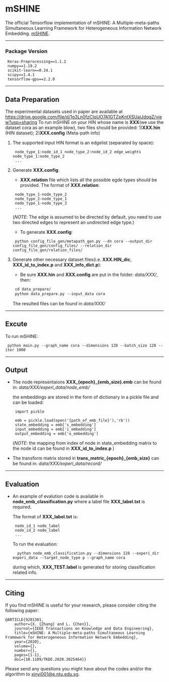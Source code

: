# mSHINE
The official Tensorflow implementation of mSHINE: A Multiple-meta-paths Simultaneous Learning Framework for Heterogeneous Information Network Embedding. [mSHINE](https://ieeexplore.ieee.org/document/9201301).

*** 

### Package Version

     Keras-Preprocessing==1.1.2
     numpy==1.19.2
     scikit-learn==0.24.1
     scipy==1.4.1
     tensorflow-gpu==2.2.0
    
***
## Data Preparation

The experimental datasets used in paper are available at https://drive.google.com/file/d/1g3Ln0fzCIqUO7A1GTZpKntXSUaiJdqgZ/view?usp=sharing
To run mSHINE on your HIN whose name is **XXX**(we use the dataset cora as an example blow), two files should be provided: 
   1)**XXX.hin** (HIN dataset); 
   2)**XXX.config** (Meta-path info)

1) The supported input HIN format is an edgelist (separated by space):
    
    ```
     node_type_1:node_id_1 node_type_2:node_id_2 edge_weights node_type_1:node_type_2
     ...
    ```
2) Generate **XXX.config**:
   
   - **XXX.relation** file which lists all the possible egde types should be provided. The format of **XXX.relation**:
   ```
    node_type_1-node_type_2
    node_type_2-node_type_1
    node_type_1-node_type_3
    ...
   ```
   (*NOTE*: The edge is assumed to be directed by default, you need to use two directed edges to represent an undirected edge type.)

   - To generate **XXX.config**:
   ```
    python config_file_gen/metapath_gen.py --dn cora --output_dir config_file_gen/config_files/ --relation_dir config_file_gen/relation_files/
   ```
3) Generate other necessary dataset files(i.e. **XXX.HIN_dic**, **XXX_id_to_index.p** and **XXX_info_dict.p**):

   - Be sure **XXX.hin** and **XXX.config** are put in the folder: *data/XXX/*, then:
   ```markdown
    cd data_prepare/
    python data_prepare.py --input_data cora
   ```
   The resulted files can be found in *data/XXX/*

***
## Excute

To run mSHINE:

   ```
    python main.py --graph_name cora --dimensions 128 --batch_size 128 --iter 1000
   ```
***
## Output

- The node representaions **XXX\_{epoch}\_{emb_size}.emb** can be found in: *data/XXX/experi_data/node_emb/*
   
   the embeddings are stored in the form of dictionary in a pickle file and can be loaded:
  ```
   import pickle
     
   emb = pickle.load(open('{path_of_emb_file}'),'rb'))
   state_embedding = emb['s_embedding']
   input_embedding = emb['i_embedding']
   output_embedding = emb['o_embedding']
  ```
  (*NOTE*: the mapping from index of node in state_embedding matrix to the node id can be found in **XXX_id_to_index.p** )
- The transform matrix stored in **trans_metric_{epoch}_{emb_size}** can be found in: *data/XXX/experi_data/record/*

***
## Evaluation

- An example of evalution code is available in **node_emb_classification.py** where a label file **XXX_label.txt** is required.
 
  The format of **XXX_label.txt** is:
    ```
     node_id_1 node_label
     node_id_2 node_label
     ...
    ```
  
  To run the evaluation:
  ```
    python node_emb_classification.py --dimensions 128 --experi_dir experi_data --target_node_type p --graph_name cora
  ```
  during which, **XXX_TEST.label** is generated for storing classification related info.

***
## Citing

If you find mSHINE is useful for your research, please consider citing the following paper:

    @ARTICLE{9201301,  
        author={X. {Zhang} and L. {Chen}},  
        journal={IEEE Transactions on Knowledge and Data Engineering},   
        title={mSHINE: A Multiple-meta-paths Simultaneous Learning Framework for Heterogeneous Information Network Embedding},   
        year={2020},
        volume={},
        number={},
        pages={1-1},
        doi={10.1109/TKDE.2020.3025464}}

Please send any questions you might have about the codes and/or the algorithm to xinyi001@e.ntu.edu.sg.
